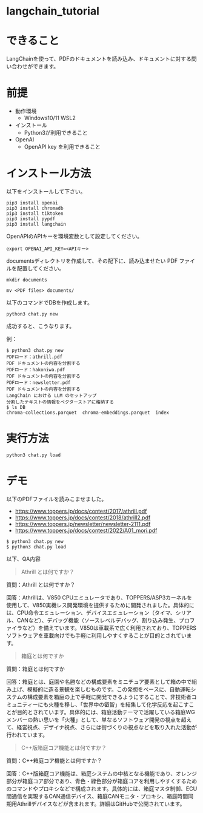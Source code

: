 # langchain_tutorial

# できること

LangChainを使って、PDFのドキュメントを読み込み、ドキュメントに対する問い合わせができます。

# 前提

* 動作環境
  * Windows10/11 WSL2
* インストール
  * Python3が利用できること
* OpenAI
  * OpenAPI key を利用できること

# インストール方法

以下をインストールして下さい。

```
pip3 install openai
pip3 install chromadb 
pip3 install tiktoken
pip3 install pypdf
pip3 install langchain
```

OpenAPIのAPIキーを環境変数として設定してください。

```
export OPENAI_API_KEY=<APIキー>
```

documentsディレクトリを作成して、その配下に、読み込ませたい PDF ファイルを配置してください。

```
mkdir documents
```

```
mv <PDF files> documents/
```

以下のコマンドでDBを作成します。

```
python3 chat.py new
```

成功すると、こうなります。

例：
```
$ python3 chat.py new
PDFロード：athrill.pdf
PDF ドキュメントの内容を分割する
PDFロード：hakoniwa.pdf
PDF ドキュメントの内容を分割する
PDFロード：newsletter.pdf
PDF ドキュメントの内容を分割する
LangChain における LLM のセットアップ
分割したテキストの情報をベクターストアに格納する
$ ls DB
chroma-collections.parquet  chroma-embeddings.parquet  index
```

# 実行方法

```
python3 chat.py load
```

# デモ

以下のPDFファイルを読みこませました。

* https://www.toppers.jp/docs/contest/2017/athrill.pdf
* https://www.toppers.jp/docs/contest/2018/athrill2.pdf
* https://www.toppers.jp/newsletter/newsletter-2111.pdf
* https://www.toppers.jp/docs/contest/2022/A01_mori.pdf

```
$ python3 chat.py new
$ python3 chat.py load
```

以下、QA内容

> Athrill とは何ですか？

質問：Athrill とは何ですか？

回答：Athrillは、V850 CPUエミュレータであり、TOPPERS/ASP3カーネルを使用して、V850実機レス開発環境を提供するために開発されました。具体的には、CPU命令エミュレーション、デバイスエミュレーション（タイマ、シリアル、CANなど）、デバッグ機能（ソースレベルデバッグ、割り込み発生、プロファイラなど）を備えています。V850は車載系で広く利用されており、TOPPERSソフトウェアを車載向けでも手軽に利用しやすくすることが目的とされています。

> 箱庭とは何ですか

質問：箱庭とは何ですか

回答：箱庭とは、庭園や名勝などの構成要素をミニチュア要素として箱の中で組み上げ、模擬的に造る景観を楽しむものです。この発想をベースに、自動運転システムの構成要素を箱庭の上で手軽に開発できるようにすることで、非技術者コミュニティーにも火種を移し、「世界中の叡智」を結集して化学反応を起こすことが目的とされています。具体的には、箱庭活動テーマで活躍している箱庭WGメンバーの熱い思いを「火種」として、単なるソフトウェア開発の視点を超えて、経営視点、デザイナ視点、さらには街づくりの視点などを取り入れた活動が行われています。

> C++版箱庭コア機能とは何ですか？

質問：C++箱庭コア機能とは何ですか？

回答：C++版箱庭コア機能は、箱庭システムの中核となる機能であり、オレンジ部分が箱庭コア部分であり、青色・緑色部分が箱庭コアを利用しやすくするためのコマンドやプロキシなどで構成されます。具体的には、箱庭マスタ制御、ECU間通信を実現するCAN通信デバイス、箱庭CANモニタ・プロキシ、箱庭時間同期用Athrillデバイスなどが含まれます。詳細はGitHubで公開されています。
